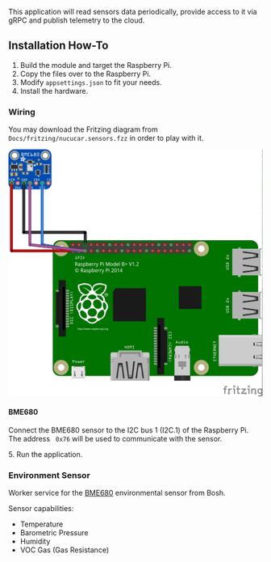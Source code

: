 This application will read sensors data periodically,
provide access to it via gRPC and publish telemetry to the cloud.

## Installation How-To

1. Build the module and target the Raspberry Pi.
2. Copy the files over to the Raspberry Pi.
3. Modify `appsettings.json` to fit your needs.
4. Install the hardware.

### Wiring

You may download the Fritzing diagram from `Docs/fritzing/nucucar.sensors.fzz` 
in order to play with it.

![alt text](../Docs/images/nucucar.sensors_bb.jpg)


#### BME680

Connect the BME680 sensor to the I2C bus 1 (I2C.1) of the Raspberry Pi. 
The address ` 0x76` will be used to communicate with the sensor.
 

5\. Run the application.

### Environment Sensor

Worker service for the [BME680](https://www.bosch-sensortec.com/bst/products/all_products/bme680) environmental sensor from Bosh.

Sensor capabilities:

* Temperature
* Barometric Pressure
* Humidity
* VOC Gas (Gas Resistance)